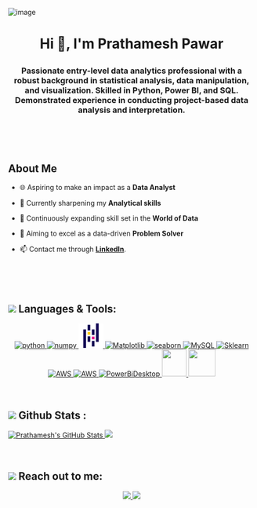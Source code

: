 ![image](https://cdn.sanity.io/images/tlr8oxjg/production/2d8450596e26adafc8e47e88a65bce42104b732a-1456x816.png?w=3840&q=80&fit=clip&auto=format)
<h1 align = "center">
 
Hi 👋, I'm Prathamesh Pawar
</h1>

<h3  align = "center">
 <b>Passionate entry-level data analytics professional with a robust background in statistical analysis, data manipulation, and visualization. Skilled in Python, Power BI, and SQL. Demonstrated experience in conducting project-based data analysis and interpretation.
</b>
</h3>

 <br>
 <br>
 <br>
<h2>About Me</h2>
 

 - 🌐 Aspiring to make an impact as a **Data Analyst**
   
 - 🔭 Currently sharpening my **Analytical skills**

 - 📜 Continuously expanding skill set in the **World of Data**

 - 🎯 Aiming to excel as a data-driven **Problem Solver**

 - 📫 Contact me through <strong> <a href="[(https://www.linkedin.com/in/prathamesh-pawar-554a76175/)]" >LinkedIn</a></strong>.

<br>
<br>
<br>


<h2 dir="auto"> <img src="https://cdn.dribbble.com/users/5485/screenshots/2187027/programming_1x.png" width="40" > <strong>Languages &amp; Tools:</strong></h2>
 
 <p align="center">  
    <a href="https://www.python.org"> <img src="https://upload.wikimedia.org/wikipedia/commons/thumb/c/c3/Python-logo-notext.svg/800px-Python-logo-notext.svg.png" alt="python" height="50" > </a> 
   <a href="https://numpy.org/doc/stable/index.html"> <img src="https://user-images.githubusercontent.com/137817362/266224257-b20f32fc-6cfe-48fe-8ef0-68c45373be61.png"  alt="numpy"  height="50" > </a>
   <a href="https://pandas.pydata.org/"> <img src="https://raw.githubusercontent.com/devicons/devicon/2ae2a900d2f041da66e950e4d48052658d850630/icons/pandas/pandas-original.svg" alt="pandas" width="50" height="50" > </a> 
    <a href="https://matplotlib.org/stable/index.html" > <img src="https://user-images.githubusercontent.com/137817362/266225645-03569596-3262-411a-af13-1b678c60a2e1.png" alt="Matplotlib" width="50" height="50" > </a>
    <a href="https://seaborn.pydata.org/" > <img src="https://seaborn.pydata.org/_images/logo-mark-lightbg.svg" alt="seaborn" width="60" height="55" > </a>
    <a href="https://www.mysql.com/" > <img src="https://user-images.githubusercontent.com/137817362/266228834-b2263294-73a0-4c3f-a7e0-0c20609a7578.png"  alt="MySQL" width="50" height="50"> </a>
    <a href="https://scikit-learn.org/stable/user_guide.html" > <img src="https://user-images.githubusercontent.com/137817362/266236281-b7d10478-13a6-4747-bdf2-612e4256c615.png"  alt="Sklearn"  height="50"> </a>
   <a href="https://aws.amazon.com/?nc2=h_lg" > <img src="https://user-images.githubusercontent.com/137817362/266250670-4058ba47-c3a0-4835-a4e2-002402175cca.png" alt="AWS"  height="40"> </a>
    <a href="https://www.selenium.dev/documentation/" > <img src="https://raw.githubusercontent.com/detain/svg-logos/780f25886640cef088af994181646db2f6b1a3f8/svg/selenium-logo.svg" alt="AWS"  height="47"> </a>
   <a href="https://powerbi.microsoft.com/en-in/desktop/"  > <img src="https://user-images.githubusercontent.com/137817362/266267984-ab3e4a04-0d60-45e1-bf3a-57b038ee1427.png" height="48" alt="PowerBiDesktop" >
    <a href="https://www.microsoft.com/en-in/microsoft-365/excel" > <img src="https://www.logo.wine/a/logo/Microsoft_Excel/Microsoft_Excel-Logo.wine.svg" width="50" height="55" > </a>
    <a href="https://www.microsoft.com/en-us/microsoft-365/powerpoint" > <img src="https://upload.wikimedia.org/wikipedia/commons/thumb/0/0e/Microsoft_365_%282022%29.svg/1862px-Microsoft_365_%282022%29.svg.png" width="55" height="55" > </a>

<br>
<br>
<br>

<h2>
  <img src="https://media.giphy.com/media/WUlplcMpOCEmTGBtBW/giphy.gif" width="50"> Github Stats :  
</h2>

<a href="https://github.com/PP723">
<img src="https://github-readme-stats.vercel.app/api?username=PP723&&show_icons=true&theme=radical&line_height=27&v=5" alt="Prathamesh's GitHub Stats" />
<img src="https://github-readme-stats.vercel.app/api/top-langs/?username=PP723&theme=radical&hide=glsl,python" />

<br>
<br>
<br>

<h2 dir="auto"> </a> <img src="https://cdn-icons-png.flaticon.com/512/5849/5849073.png" width="40" > </a> <strong>Reach out to me:</strong> </h2>
<p align="center" dir="auto">
<a href="https://www.linkedin.com/in/prathamesh-pawar-554a76175/" > <img src="https://cdn-icons-png.flaticon.com/256/174/174857.png"  height="50" > </a>
<a href="mailto:pawarprathamesh723@gmail.com@gmail.com" > <img src="https://upload.wikimedia.org/wikipedia/commons/thumb/7/7e/Gmail_icon_%282020%29.svg/2560px-Gmail_icon_%282020%29.svg.png"  height="50" > </a>

